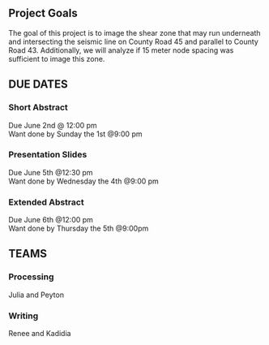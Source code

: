 ## Project Goals
The goal of this project is to image the shear zone that may run underneath and intersecting the seismic line on County Road 45 and parallel to County Road 43. Additionally, we will analyze if 15 meter node spacing was sufficient to image this zone.
## DUE DATES
### Short Abstract
Due June 2nd @ 12:00 pm  
Want done by Sunday the 1st @9:00 pm  
  
### Presentation Slides
Due June 5th @12:30 pm  
Want done by Wednesday the 4th @9:00 pm  
  
### Extended Abstract  
Due June 6th @12:00 pm  
Want done by Thursday the 5th @9:00pm  

## TEAMS
### Processing
Julia and Peyton  
### Writing
Renee and Kadidia  
